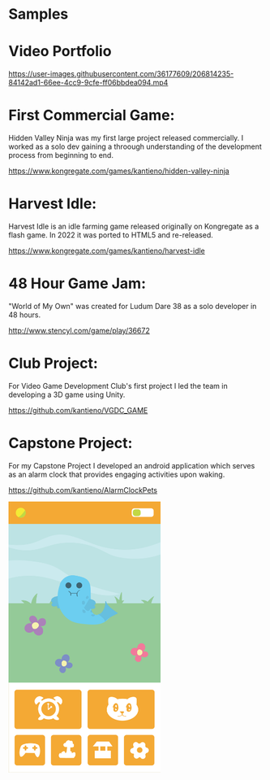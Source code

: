 # Samples

# Video Portfolio

https://user-images.githubusercontent.com/36177609/206814235-84142ad1-66ee-4cc9-9cfe-ff06bbdea094.mp4


# First Commercial Game: 
Hidden Valley Ninja was my first large project released commercially. I worked as a solo dev gaining a throough understanding of the development process from beginning to end.

https://www.kongregate.com/games/kantieno/hidden-valley-ninja

# Harvest Idle: 
Harvest Idle is an idle farming game released originally  on Kongregate as a flash game. In 2022 it was ported to HTML5 and re-released. 

https://www.kongregate.com/games/kantieno/harvest-idle


# 48 Hour Game Jam:
"World of My Own" was created for Ludum Dare 38 as a solo developer in 48 hours.

http://www.stencyl.com/game/play/36672

# Club Project:
For Video Game Development Club's first project I led the team in developing a 3D game using Unity. 

https://github.com/kantieno/VGDC_GAME

# Capstone Project:
For my Capstone Project I developed an android application which serves as an alarm clock that provides engaging activities upon waking. 

https://github.com/kantieno/AlarmClockPets


<img src="https://raw.githubusercontent.com/kantieno/AlarmClockPets/master/path720.png" width="300" >
